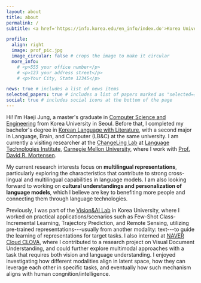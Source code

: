 ```yaml
---
layout: about
title: about
permalink: /
subtitle: <a href='https://info.korea.edu/en_info/index.do'>Korea University-Carnegie Mellon University</a>. gpwl0709@korea.ac.kr.

profile:
  align: right
  image: prof_pic.jpg
  image_circular: false # crops the image to make it circular
  more_info: 
    # <p>555 your office number</p>
    # <p>123 your address street</p>
    # <p>Your City, State 12345</p>

news: true # includes a list of news items
selected_papers: true # includes a list of papers marked as "selected={true}"
social: true # includes social icons at the bottom of the page
---
```

Hi! I'm Haeji Jung, a master's graduate in [Computer Science and Engineering](https://cs.korea.edu/en_cs/index.do) from Korea University in Seoul. Before that, I completed my bachelor's degree in [Korean Language with Literature](https://lib001.korea.edu/lib001_en/index.do), with a second major in Language, Brain, and Computer (LB&C) at the same university. I am currently a visiting researcher at the [ChangeLing Lab](https://changelinglab.github.io/) at [Language Technologies Institute](https://lti.cs.cmu.edu/), [Carnegie Mellon University](https://www.cmu.edu/), where I work with [Prof. David R. Mortensen](https://www.cs.cmu.edu/~dmortens/). 

My current research interests focus on **multilingual representations**, particularly exploring the characteristics that contribute to strong cross-lingual and multilingual capabilities in language models. I am also looking forward to working on **cultural understandings and personalization of language models**, which I believe are key to benefiting more people and connecting them through language technologies.

Previously, I was part of the [Vision&AI Lab](https://visionai.korea.ac.kr/) in Korea University, where I worked on practical applications/scenarios such as Few-Shot Class-Incremental Learning, Trajectory Prediction, and Remote Sensing, utilizing pre-trained representations---usually from another modality: text---to guide the learning of representations for target tasks. I also interned at [NAVER Cloud CLOVA](https://clova.ai/en), where I contributed to a research project on Visual Document Understanding, and could further explore multimodal approaches with a task that requires both vision and language understanding. I enjoyed investigating how different modalities align in latent space, how they can leverage each other in specific tasks, and eventually how such mechanism aligns with human congnition/intelligence. 



